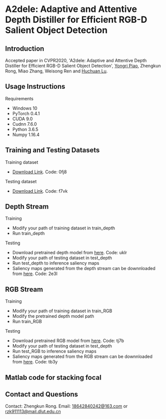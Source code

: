# A2dele: Adaptive and Attentive Depth Distiller for Efficient RGB-D Salient Object Detection
## Introduction
Accepted paper in CVPR2020, 'A2dele: Adaptive and Attentive Depth Distiller for Efficient RGB-D Salient Object Detection', [Yongri Piao](http://ice.dlut.edu.cn/yrpiao/), Zhengkun Rong, Miao Zhang, Weisong Ren and [Huchuan Lu](http://ice.dlut.edu.cn/lu/publications.html).

## Usage Instructions
Requirements
* Windows 10
* PyTorch 0.4.1
* CUDA 9.0
* Cudnn 7.6.0
* Python 3.6.5
* Numpy 1.16.4

## Training and Testing Datasets
Training dataset
* [Download Link](https://pan.baidu.com/s/14cGEwcCRulWDOuKNIjuGCg). Code: 0fj8

Testing dataset
* [Download Link](https://pan.baidu.com/s/1Yp5YtVIBB3-9PMFruYhxSw). Code: f7vk

## Depth Stream
Training
* Modify your path of training dataset in train_depth
* Run train_depth

Testing
* Download pretrained depth model from [here](https://pan.baidu.com/s/1zM25yQ_Q-LgE4yOK-JJaTQ). Code: uklr
* Modify your path of testing dataset in test_depth
* Run test_depth to inference saliency maps
* Saliency maps generated from the depth stream can be downnloaded from [here](https://pan.baidu.com/s/121a4Pn7SkOijlXGHqUjApA). Code: 2e3l

## RGB Stream
Training
* Modify your path of training dataset in train_RGB
* Modify the pretrained depth model path
* Run train_RGB

Testing
* Download pretrained RGB model from [here](https://pan.baidu.com/s/1BNZKsmryBpSbCczYDPM-rA). Code: tj7b
* Modify your path of testing dataset in test_depth
* Run test_RGB to inference saliency maps
* Saliency maps generated from the RGB stream can be downnloaded from [here](https://pan.baidu.com/s/1egZM__Xs9BmnxxaVyiB4ug). Code: tb3y

## Matlab code for stacking focal


## Contact and Questions
Contact: Zhengkun Rong. Email: 18642840242@163.com or rzk911113@mail.dlut.edu.cn
